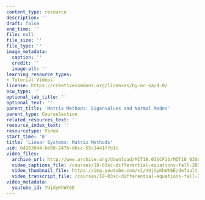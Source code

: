 ```yaml
---
content_type: resource
description: ''
draft: false
end_time: ''
file: null
file_size: ''
file_type: ''
image_metadata:
  caption: ''
  credit: ''
  image-alt: ''
learning_resource_types:
- Tutorial Videos
license: https://creativecommons.org/licenses/by-nc-sa/4.0/
ocw_type: ''
optional_tab_title: ''
optional_text: ''
parent_title: 'Matrix Methods: Eigenvalues and Normal Modes'
parent_type: CourseSection
related_resources_text: ''
resource_index_text: ''
resourcetype: Video
start_time: '0'
title: 'Linear Systems: Matrix Methods'
uid: 64263044-bb98-247b-d6cc-55c1441ffb1c
video_files:
  archive_url: http://www.archive.org/download/MIT18.03SCF11/MIT18_03SC_110728_L8_300k.mp4
  video_captions_file: /courses/18-03sc-differential-equations-fall-2011/13805e59bc275f088b6a2fbcd9bfbdb1_YUjdyKhWt6E.vtt
  video_thumbnail_file: https://img.youtube.com/vi/YUjdyKhWt6E/default.jpg
  video_transcript_file: /courses/18-03sc-differential-equations-fall-2011/5895be838f08f8ddd71dd6c751a292f2_YUjdyKhWt6E.pdf
video_metadata:
  youtube_id: YUjdyKhWt6E
---
```

